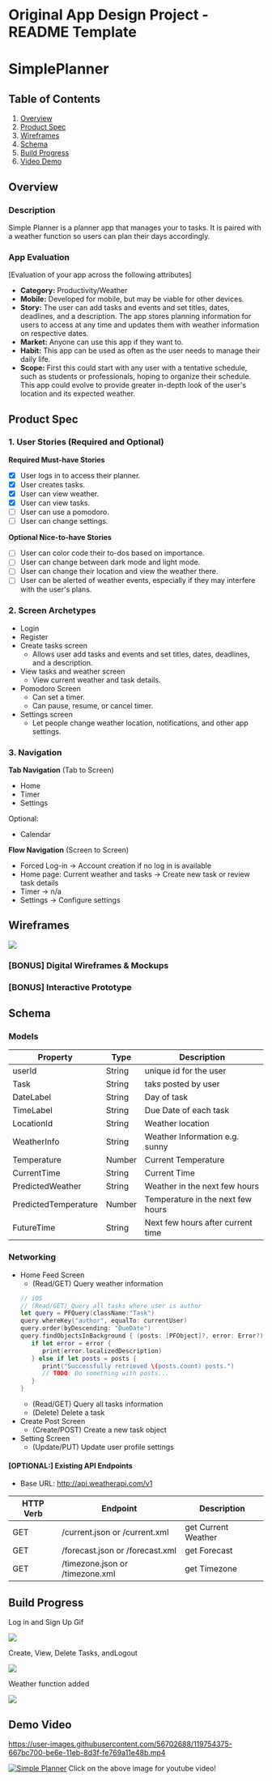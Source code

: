 Original App Design Project - README Template
===

# SimplePlanner

## Table of Contents
1. [Overview](#Overview)
1. [Product Spec](#Product-Spec)
1. [Wireframes](#Wireframes)
2. [Schema](#Schema)
3. [Build Progress](#Build-Progress)
4. [Video Demo](#Video-Demo)

## Overview
### Description
Simple Planner is a planner app that manages your to tasks. It is paired with a weather function so users can plan their days accordingly.

### App Evaluation
[Evaluation of your app across the following attributes]
- **Category:** Productivity/Weather
- **Mobile:** Developed for mobile, but may be viable for other devices.
- **Story:** The user can add tasks and events and set titles, dates, deadlines, and a description. The app stores planning information for users to access at any time and updates them with weather information on respective dates.
- **Market:** Anyone can use this app if they want to.
- **Habit:** This app can be used as often as the user needs to manage their daily life.
- **Scope:** First this could start with any user with a tentative schedule, such as students or professionals, hoping to organize their schedule. This app could evolve to provide greater in-depth look of the user's location and its expected weather.

## Product Spec

### 1. User Stories (Required and Optional)

**Required Must-have Stories**

- [x] User logs in to access their planner.
- [x] User creates tasks.
- [x] User can view weather.
- [x] User can view tasks.
- [ ] User can use a pomodoro.
- [ ] User can change settings.

**Optional Nice-to-have Stories**

- [ ] User can color code their to-dos based on importance.
- [ ] User can change between dark mode and light mode.
- [ ] User can change their location and view the weather there.
- [ ] User can be alerted of weather events, especially if they may interfere with the user's plans.

### 2. Screen Archetypes

* Login
* Register
* Create tasks screen
   * Allows user add tasks and events and set titles, dates, deadlines, and a description.
* View tasks and weather screen
   * View current weather and task details.
* Pomodoro Screen
    * Can set a timer.
    * Can pause, resume, or cancel timer.
* Settings screen
    * Let people change weather location, notifications, and other app settings.
### 3. Navigation

**Tab Navigation** (Tab to Screen)

* Home
* Timer
* Settings

Optional:
* Calendar

**Flow Navigation** (Screen to Screen)

* Forced Log-in -> Account creation if no log in is available
* Home page: Current weather and tasks -> Create new task or review task details
* Timer -> n/a
* Settings -> Configure settings

## Wireframes
![](https://i.imgur.com/QY703Ko.png)

### [BONUS] Digital Wireframes & Mockups

### [BONUS] Interactive Prototype

## Schema 
### Models
| Property | Type     |Description|
| -------- | -------- | -------- |
| userId   | String | unique id for the user|
| Task   | String | taks posted by user|
| DateLabel| String | Day of task|
| TimeLabel| String | Due Date of each task|
| LocationId| String | Weather location|
| WeatherInfo| String |Weather Information e.g. sunny|
| Temperature| Number | Current Temperature|
| CurrentTime| String | Current Time|
| PredictedWeather| String | Weather in the next few hours|
| PredictedTemperature| Number | Temperature in the next few hours|
| FutureTime| String | Next few hours after current time|


### Networking
- Home Feed Screen
    - (Read/GET) Query weather information
    ```swift
    // iOS
    // (Read/GET) Query all tasks where user is author
    let query = PFQuery(className:"Task")
    query.whereKey("author", equalTo: currentUser)
    query.order(byDescending: "DueDate")
    query.findObjectsInBackground { (posts: [PFObject]?, error: Error?) in
       if let error = error {
          print(error.localizedDescription)
       } else if let posts = posts {
          print("Successfully retrieved \(posts.count) posts.")
          // TODO: Do something with posts...
       }
    }
    ```
    - (Read/GET) Query all tasks information
    - (Delete) Delete a task
- Create Post Screen
    - (Create/POST) Create a new task object
- Setting Screen
    - (Update/PUT) Update user profile settings

#### [OPTIONAL:] Existing API Endpoints
- Base URL: http://api.weatherapi.com/v1


| HTTP Verb | Endpoint | Description |
| --------  | -------- | -------- |
| GET      |/current.json or /current.xml| get Current Weather     |
| GET      |/forecast.json or /forecast.xml| get Forecast  |
| GET      |/timezone.json or /timezone.xml| get Timezone  |

## Build Progress
Log in and Sign Up Gif

![](https://i.imgur.com/UQjGM62.gif)

Create, View,  Delete Tasks, andLogout

![](https://i.imgur.com/Xgtl8TH.gif)

Weather function added

![](https://i.imgur.com/zP6QPRD.gif)

## Demo Video


https://user-images.githubusercontent.com/56702688/119754375-667bc700-be6e-11eb-8d3f-fe769a11e48b.mp4

[![Simple Planner](https://img.youtube.com/vi/hE0GkAMPev8/0.jpg)](https://youtu.be/hE0GkAMPev8)
Click on the above image for youtube video!
